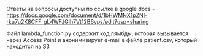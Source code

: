 Ответы на вопросы доступны по ссылке в google docs - https://docs.google.com/document/d/1bHWMNX1pZNI-rku7u2K8CFF_gL4WFJGlh7Vt12B6vps/edit?usp=sharing

Файл lambda_function.py содержит код лямбды, которая вызывается через Access Point и анонимизирует e-mail в файле patient.csv, который находится на S3

